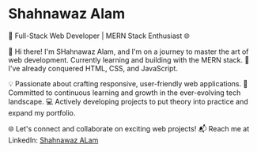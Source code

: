 
# Shahnawaz Alam

🚀 Full-Stack Web Developer | MERN Stack Enthusiast 🌐

👋 Hi there! I'm SHahnawaz Alam, and I'm on a journey to master the art of web development. Currently learning and building with the MERN stack.
💪 I've already conquered HTML, CSS, and JavaScript.

💡 Passionate about crafting responsive, user-friendly web applications.
🌟 Committed to continuous learning and growth in the ever-evolving tech landscape.
💻 Actively developing projects to put theory into practice and expand my portfolio.

🌐 Let's connect and collaborate on exciting web projects!
📬 Reach me at LinkedIn: [Shahnawaz ALam](https://www.linkedin.com/in/alam-shahnawaz/)


